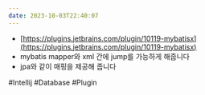 ```yaml
---
date: 2023-10-03T22:40:07
---
```

- [https://plugins.jetbrains.com/plugin/10119-mybatisx](https://plugins.jetbrains.com/plugin/10119-mybatisx)
- mybatis mapper와 xml 간에 jump를 가능하게 해줍니다
- jpa와 같이 매핑을 제공해 줍니다

#Intellij
#Database
#Plugin